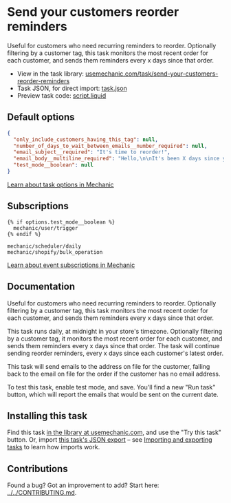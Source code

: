 # Send your customers reorder reminders

Useful for customers who need recurring reminders to reorder. Optionally filtering by a customer tag, this task monitors the most recent order for each customer, and sends them reminders every x days since that order.

* View in the task library: [usemechanic.com/task/send-your-customers-reorder-reminders](https://usemechanic.com/task/send-your-customers-reorder-reminders)
* Task JSON, for direct import: [task.json](../../tasks/send-your-customers-reorder-reminders.json)
* Preview task code: [script.liquid](./script.liquid)

## Default options

```json
{
  "only_include_customers_having_this_tag": null,
  "number_of_days_to_wait_between_emails__number_required": null,
  "email_subject__required": "It's time to reorder!",
  "email_body__multiline_required": "Hello,\n\nIt's been X days since your last order (ORDER_NUMBER). <a href=\"https://{{ shop.domain  }}/\">Return to our store</a>\n\nThanks,\n{{ shop.name }}",
  "test_mode__boolean": null
}
```

[Learn about task options in Mechanic](https://docs.usemechanic.com/article/471-task-options)

## Subscriptions

```liquid
{% if options.test_mode__boolean %}
  mechanic/user/trigger
{% endif %}

mechanic/scheduler/daily
mechanic/shopify/bulk_operation
```

[Learn about event subscriptions in Mechanic](https://docs.usemechanic.com/article/408-subscriptions)

## Documentation

Useful for customers who need recurring reminders to reorder. Optionally filtering by a customer tag, this task monitors the most recent order for each customer, and sends them reminders every x days since that order.

This task runs daily, at midnight in your store's timezone. Optionally filtering by a customer tag, it monitors the most recent order for each customer, and sends them reminders every x days since that order. The task will continue sending reorder reminders, every x days since each customer's latest order.

This task will send emails to the address on file for the customer, falling back to the email on file for the order if the customer has no email address.

To test this task, enable test mode, and save. You'll find a new "Run task" button, which will report the emails that would be sent on the current date.

## Installing this task

Find this task [in the library at usemechanic.com](https://usemechanic.com/task/send-your-customers-reorder-reminders), and use the "Try this task" button. Or, import [this task's JSON export](../../tasks/send-your-customers-reorder-reminders.json) – see [Importing and exporting tasks](https://docs.usemechanic.com/article/505-importing-and-exporting-tasks) to learn how imports work.

## Contributions

Found a bug? Got an improvement to add? Start here: [../../CONTRIBUTING.md](../../CONTRIBUTING.md).
